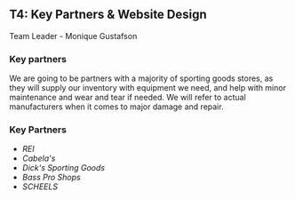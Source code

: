 
## T4: Key Partners & Website Design

Team Leader - Monique Gustafson

### **Key partners**

We are going to be partners with a majority of sporting goods stores, 
as they will supply our inventory with equipment we need, and help with minor 
maintenance and wear and tear if needed. We will refer to actual manufacturers 
when it comes to major damage and repair.

### **Key Partners**

* *REI* 
* *Cabela's* 
* *Dick's Sporting Goods* 
* *Bass Pro Shops*
* *SCHEELS*
